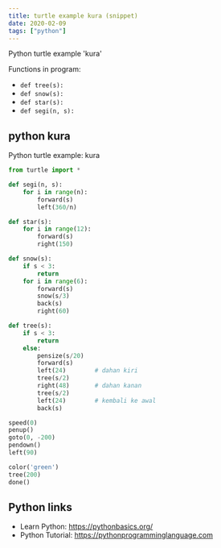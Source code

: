 ```yaml
---
title: turtle example kura (snippet)
date: 2020-02-09
tags: ["python"]
---
```

Python turtle example 'kura'

Functions in program: 
* `def tree(s):`
* `def snow(s):`
* `def star(s):`
* `def segi(n, s):`

## python kura

Python turtle example: kura

```python
from turtle import *

def segi(n, s):
    for i in range(n):
        forward(s)
        left(360/n)

def star(s):
    for i in range(12):
        forward(s)
        right(150)

def snow(s):
    if s < 3:
        return
    for i in range(6):
        forward(s)
        snow(s/3)
        back(s)
        right(60)

def tree(s):
    if s < 3:
        return
    else:
        pensize(s/20)
        forward(s)
        left(24)        # dahan kiri
        tree(s/2)
        right(48)       # dahan kanan
        tree(s/2)
        left(24)        # kembali ke awal
        back(s)

speed(0)
penup()
goto(0, -200)
pendown()
left(90)

color('green')
tree(200)
done()


```

## Python links

- Learn Python: https://pythonbasics.org/
- Python Tutorial: https://pythonprogramminglanguage.com
